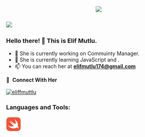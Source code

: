 <h1 align="center">
  <a href="https://git.io/typing-svg">
    <img src="https://readme-typing-svg.herokuapp.com/?lines=Hello!+👋;I+am+Elif+Mutlu.&center=true&size=23">
  </a>
</h1>


![](https://komarev.com/ghpvc/?username=krmdmr7&style=flat-square)

### Hello there! 👋 This is Elif Mutlu.

- 🔭 She is currently working on Commuinty Manager.
- 🌱 She is currently learning JavaScript and .
- 📫 You can reach her at **elifmutlu174@gmail.com**


🔗 &nbsp;**Connect With Her**
<p align="left">
<a href="https://www.instagram.com/eliffmuttlu/" target="blank"><img align="center" src="https://raw.githubusercontent.com/rahuldkjain/github-profile-readme-generator/master/src/images/icons/Social/instagram.svg" alt="eliffmuttlu" height="30" width="40" /></a>


<h3 align="left">Languages and Tools:</h3>
<p <a href="https://developer.apple.com/swift/" target="_blank" rel="noreferrer"> <img src="https://raw.githubusercontent.com/devicons/devicon/master/icons/swift/swift-original.svg" alt="swift" width="40" height="40"/> </a> </p>

